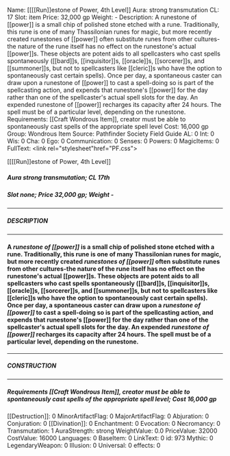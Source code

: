 Name: [[[[Run]]estone of Power, 4th Level]]
Aura: strong transmutation
CL: 17
Slot: item
Price: 32,000 gp
Weight: -
Description: A runestone of [[power]] is a small chip of polished stone etched with a rune. Traditionally, this rune is one of many Thassilonian runes for magic, but more recently created runestones of [[power]] often substitute runes from other cultures-the nature of the rune itself has no effect on the runestone's actual [[power]]s. These objects are potent aids to all spellcasters who cast spells spontaneously ([[bard]]s, [[inquisitor]]s, [[oracle]]s, [[sorcerer]]s, and [[summoner]]s, but not to spellcasters like [[cleric]]s who have the option to spontaneously cast certain spells). Once per day, a spontaneous caster can draw upon a runestone of [[power]] to cast a spell-doing so is part of the spellcasting action, and expends that runestone's [[power]] for the day rather than one of the spellcaster's actual spell slots for the day. An expended runestone of [[power]] recharges its capacity after 24 hours. The spell must be of a particular level, depending on the runestone.
Requirements: [[Craft Wondrous Item]], creator must be able to spontaneously cast spells of the appropriate spell level
Cost: 16,000 gp
Group: Wondrous Item
Source: Pathfinder Society Field Guide
AL: 0
Int: 0
Wis: 0
Cha: 0
Ego: 0
Communication: 0
Senses: 0
Powers: 0
MagicItems: 0
FullText: <link rel="stylesheet"href="PF.css"><div class="heading"><p class="alignleft">[[[[Run]]estone of Power, 4th Level]]</p><div style="clear: both;"></div></div><div><h5><b>Aura </b>strong transmutation; <b>CL </b>17th</h5><h5><b>Slot </b>none; <b>Price </b>32,000 gp; <b>Weight </b>-</h5></div><hr/><div><h5><b>DESCRIPTION</b></h5></div><hr/><div><h4><p>A <i>runestone of [[power]]</i> is a small chip of polished stone etched with a rune. Traditionally, this rune is one of many Thassilonian runes for magic, but more recently created <i>runestones of [[power]]</i> often substitute runes from other cultures-the nature of the rune itself has no effect on the runestone's actual [[power]]s. These objects are potent aids to all spellcasters who cast spells spontaneously ([[bard]]s, [[inquisitor]]s, [[oracle]]s, [[sorcerer]]s, and [[summoner]]s, but not to spellcasters like [[cleric]]s who have the option to spontaneously cast certain spells). Once per day, a spontaneous caster can draw upon a <i>runestone of [[power]]</i> to cast a spell-doing so is part of the spellcasting action, and expends that runestone's [[power]] for the day rather than one of the spellcaster's actual spell slots for the day. An expended <i>runestone of [[power]]</i> recharges its capacity after 24 hours. The spell must be of a particular level, depending on the runestone.</p></h4></div><hr/><div><h5><b>CONSTRUCTION</b></h5></div><hr/><div><h5><b>Requirements </b>[[Craft Wondrous Item]], creator must be able to spontaneously cast spells of the appropriate spell level; <b>Cost </b>16,000 gp</h5></div>
[[Destruction]]: 0
MinorArtifactFlag: 0
MajorArtifactFlag: 0
Abjuration: 0
Conjuration: 0
[[Divination]]: 0
Enchantment: 0
Evocation: 0
Necromancy: 0
Transmutation: 1
AuraStrength: strong
WeightValue: 0.0
PriceValue: 32000
CostValue: 16000
Languages: 0
BaseItem: 0
LinkText: 0
id: 973
Mythic: 0
LegendaryWeapon: 0
Illusion: 0
Universal: 0
effects: 0
